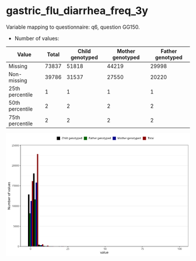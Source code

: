 # gastric_flu_diarrhea_freq_3y
Variable mapping to questionnaire: q6, question GG150.
- Number of values:

| Value | Total | Child genotyped | Mother genotyped | Father genotyped |
| ----- | ----- | --------------- | ---------------- | ---------------- |
| Missing | 73837 | 51818 | 44219 | 29998 |
| Non-missing | 39786 | 31537 | 27550 | 20220 |
| 25th percentile | 1 | 1 | 1 | 1 |
| 50th percentile | 2 | 2 | 2 | 2 |
| 75th percentile | 2 | 2 | 2 | 2 |



![](gastric_flu_diarrhea_freq_3y_n.png)



